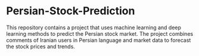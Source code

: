 # Persian-Stock-Prediction
This repository contains a project that uses machine learning and deep learning methods to predict the Persian stock market. The project combines comments of Iranian users in Persian language and market data to forecast the stock prices and trends. 

